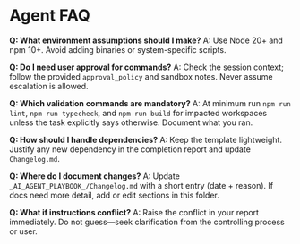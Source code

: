 # Agent FAQ

**Q: What environment assumptions should I make?**
A: Use Node 20+ and npm 10+. Avoid adding binaries or system-specific scripts.

**Q: Do I need user approval for commands?**
A: Check the session context; follow the provided `approval_policy` and sandbox notes. Never assume escalation is allowed.

**Q: Which validation commands are mandatory?**
A: At minimum run `npm run lint`, `npm run typecheck`, and `npm run build` for impacted workspaces unless the task explicitly says otherwise. Document what you ran.

**Q: How should I handle dependencies?**
A: Keep the template lightweight. Justify any new dependency in the completion report and update `Changelog.md`.

**Q: Where do I document changes?**
A: Update `_AI_AGENT_PLAYBOOK_/Changelog.md` with a short entry (date + reason). If docs need more detail, add or edit sections in this folder.

**Q: What if instructions conflict?**
A: Raise the conflict in your report immediately. Do not guess—seek clarification from the controlling process or user.
